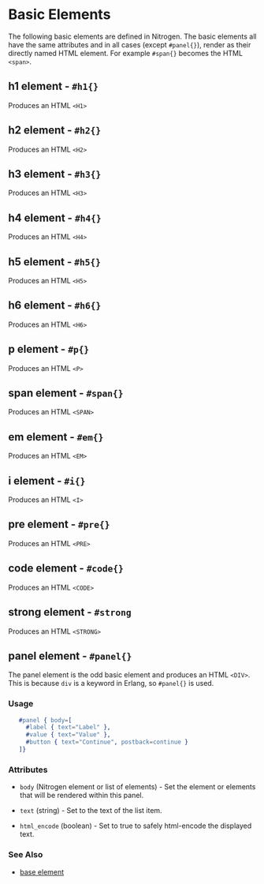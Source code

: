 <!-- dash: #basic_element | Element | ##:Section -->

# Basic Elements

The following basic elements are defined in Nitrogen. The basic elements all
have the same attributes and in all cases (except `#panel{}`), render as their
directly named HTML element.  For example `#span{}` becomes the HTML `<span>`.

## h1 element - `#h1{}`

Produces an HTML `<H1>`

## h2 element - `#h2{}`

Produces an HTML `<H2>`

## h3 element - `#h3{}`

Produces an HTML `<H3>`

## h4 element - `#h4{}`

Produces an HTML `<H4>`

## h5 element - `#h5{}`

Produces an HTML `<H5>`

## h6 element - `#h6{}`

Produces an HTML `<H6>`

## p element - `#p{}`

Produces an HTML `<P>`

## span element - `#span{}`

Produces an HTML `<SPAN>`

## em element - `#em{}`

Produces an HTML `<EM>`

## i element - `#i{}`

Produces an HTML `<I>`

## pre element - `#pre{}`

Produces an HTML `<PRE>`

## code element - `#code{}`

Produces an HTML `<CODE>`

## strong element - `#strong`

Produces an HTML `<STRONG>`

## panel element - `#panel{}`

The panel element is the odd basic element and produces an HTML `<DIV>`.  This
is because `div` is a keyword in Erlang, so `#panel{}` is used.

### Usage

```erlang
   #panel { body=[
     #label { text="Label" },
     #value { text="Value" },
     #button { text="Continue", postback=continue }
   ]}

```

### Attributes

   * `body` (Nitrogen element or list of elements) - Set the element or elements that will be rendered within this panel.

   * `text` (string) - Set to the text of the list item.

   * `html_encode` (boolean) - Set to true to safely html-encode the displayed text.

### See Also

 *  [base element](./element_base.md)

